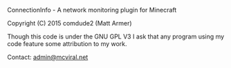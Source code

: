 ConnectionInfo - A network monitoring plugin for Minecraft

Copyright (C) 2015  comdude2 (Matt Armer)

Though this code is under the GNU GPL V3 I ask that any program using my code feature some attribution to my work.

Contact: admin@mcviral.net
